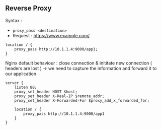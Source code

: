 ## Reverse Proxy

Syntax : 

- `proxy_pass <destination>`
- Request  : https://www.example.com/

```
location / {
	proxy_pass http://10.1.1.4:9000/app1;
}
```

Nginx default behaviour : close connection & inititate new connection ( headers are lost ) -> we need to capture the information and forward it to our application

```
server {
	listen 80;
	proxy_set_header HOST $host;
	proxy_set_header X-Real-IP $remote_addr;
	proxy_set_header X-Forwarded-For $proxy_add_x_forwarded_for;

	location / {
		proxy_pass http://10.1.1.4:9000/app1
	}
}
```
